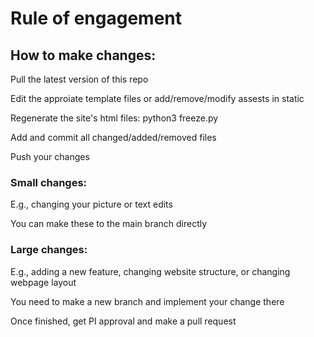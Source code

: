 # Rule of engagement
## How to make changes:
Pull the latest version of this repo

Edit the approiate template files or add/remove/modify assests in static

Regenerate the site's html files: python3 freeze.py

Add and commit all changed/added/removed files

Push your changes

### Small changes:
E.g., changing your picture or text edits

You can make these to the main branch directly

### Large changes:
E.g., adding a new feature, changing website structure, or changing webpage layout

You need to make a new branch and implement your change there

Once finished, get PI approval and make a pull request
